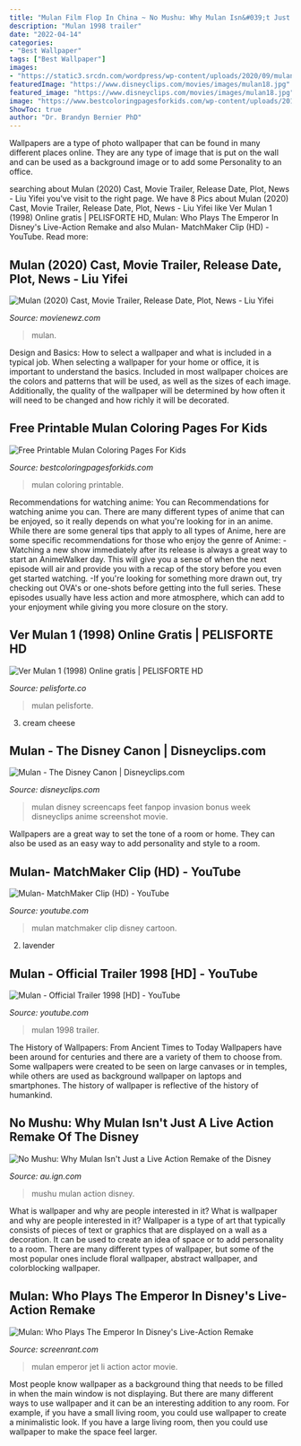 ```yaml
---
title: "Mulan Film Flop In China ~ No Mushu: Why Mulan Isn&#039;t Just A Live Action Remake Of The Disney"
description: "Mulan 1998 trailer"
date: "2022-04-14"
categories:
- "Best Wallpaper"
tags: ["Best Wallpaper"]
images:
- "https://static3.srcdn.com/wordpress/wp-content/uploads/2020/09/mulan-live-action-emperor-jet-li.jpg"
featuredImage: "https://www.disneyclips.com/movies/images/mulan18.jpg"
featured_image: "https://www.disneyclips.com/movies/images/mulan18.jpg"
image: "https://www.bestcoloringpagesforkids.com/wp-content/uploads/2013/07/Mulan-Coloring-Pages-Printable.jpg"
ShowToc: true
author: "Dr. Brandyn Bernier PhD"
---
```





Wallpapers are a type of photo wallpaper that can be found in many different places online. They are any type of image that is put on the wall and can be used as a background image or to add some Personality to an office.

	

		
searching about Mulan (2020) Cast, Movie Trailer, Release Date, Plot, News - Liu Yifei you've visit to the right page. We have 8 Pics about Mulan (2020) Cast, Movie Trailer, Release Date, Plot, News - Liu Yifei like Ver Mulan 1 (1998) Online gratis | PELISFORTE HD, Mulan: Who Plays The Emperor In Disney&#039;s Live-Action Remake and also Mulan- MatchMaker Clip (HD) - YouTube. Read more:
		
    
## Mulan (2020) Cast, Movie Trailer, Release Date, Plot, News - Liu Yifei

<img loading=lazy src="http://www.movienewz.com/wp-content/uploads/2018/11/Mulan_Movie_2020.jpg" onerror="this.onerror=null;this.src='https://tse3.mm.bing.net/th?id=OIP.UZLN0WpBkjd4WqAS40V8PwHaEK&amp;pid=15.1';" alt="Mulan (2020) Cast, Movie Trailer, Release Date, Plot, News - Liu Yifei">

_Source: movienewz.com_

>mulan. 

	

Design and Basics: How to select a wallpaper and what is included in a typical job.
When selecting a wallpaper for your home or office, it is important to understand the basics. Included in most wallpaper choices are the colors and patterns that will be used, as well as the sizes of each image. Additionally, the quality of the wallpaper will be determined by how often it will need to be changed and how richly it will be decorated.

    
## Free Printable Mulan Coloring Pages For Kids

<img loading=lazy src="https://www.bestcoloringpagesforkids.com/wp-content/uploads/2013/07/Mulan-Coloring-Pages-Printable.jpg" onerror="this.onerror=null;this.src='https://tse2.mm.bing.net/th?id=OIP.gouZKfgEZCQLoQXhjUkS6QHaKX&amp;pid=15.1';" alt="Free Printable Mulan Coloring Pages For Kids">

_Source: bestcoloringpagesforkids.com_

>mulan coloring printable. 

	

Recommendations for watching anime: You can
Recommendations for watching anime you can. There are many different types of anime that can be enjoyed, so it really depends on what you're looking for in an anime. While there are some general tips that apply to all types of Anime, here are some specific recommendations for those who enjoy the genre of Anime: 
-Watching a new show immediately after its release is always a great way to start an AnimeWalker day. This will give you a sense of when the next episode will air and provide you with a recap of the story before you even get started watching. 
-If you're looking for something more drawn out, try checking out OVA's or one-shots before getting into the full series. These episodes usually have less action and more atmosphere, which can add to your enjoyment while giving you more closure on the story.

    
## Ver Mulan 1 (1998) Online Gratis | PELISFORTE HD

<img loading=lazy src="https://pelisforte.co/wp-content/uploads/2020/02/mulan-4799-poster-scaled.jpg" onerror="this.onerror=null;this.src='https://tse1.mm.bing.net/th?id=OIP.rAkvDKjyhCAp6gZ8mb1EmQHaLG&amp;pid=15.1';" alt="Ver Mulan 1 (1998) Online gratis | PELISFORTE HD">

_Source: pelisforte.co_

>mulan pelisforte. 

	

3. cream cheese 

    
## Mulan - The Disney Canon | Disneyclips.com

<img loading=lazy src="https://www.disneyclips.com/movies/images/mulan18.jpg" onerror="this.onerror=null;this.src='https://tse4.mm.bing.net/th?id=OIP.5nbMZiCzLma2VrCLU2IUEgHaEY&amp;pid=15.1';" alt="Mulan - The Disney Canon | Disneyclips.com">

_Source: disneyclips.com_

>mulan disney screencaps feet fanpop invasion bonus week disneyclips anime screenshot movie. 

	

Wallpapers are a great way to set the tone of a room or home. They can also be used as an easy way to add personality and style to a room.

    
## Mulan- MatchMaker Clip (HD) - YouTube

<img loading=lazy src="http://i1.ytimg.com/vi/bPa0TiCuvR4/maxresdefault.jpg" onerror="this.onerror=null;this.src='https://tse1.mm.bing.net/th?id=OIP.odU0QT8bYYraGIVF51wNIQHaEK&amp;pid=15.1';" alt="Mulan- MatchMaker Clip (HD) - YouTube">

_Source: youtube.com_

>mulan matchmaker clip disney cartoon. 

	

2. lavender 

    
## Mulan - Official Trailer 1998 [HD] - YouTube

<img loading=lazy src="https://i.ytimg.com/vi/N9FbeVTWrKM/maxresdefault.jpg" onerror="this.onerror=null;this.src='https://tse1.mm.bing.net/th?id=OIP._akGa7NEHpTF4MFVdGIURQHaEK&amp;pid=15.1';" alt="Mulan - Official Trailer 1998 [HD] - YouTube">

_Source: youtube.com_

>mulan 1998 trailer. 

	

The History of Wallpapers: From Ancient Times to Today
Wallpapers have been around for centuries and there are a variety of them to choose from. Some wallpapers were created to be seen on large canvases or in temples, while others are used as background wallpaper on laptops and smartphones. The history of wallpaper is reflective of the history of humankind.

    
## No Mushu: Why Mulan Isn&#039;t Just A Live Action Remake Of The Disney

<img loading=lazy src="https://assets1.ignimgs.com/2020/02/27/mushu-blogroll-1582768342714.jpg?width=1280" onerror="this.onerror=null;this.src='https://tse1.mm.bing.net/th?id=OIP.G6ZWyUdi1hDgOfhSk1R1mwHaEK&amp;pid=15.1';" alt="No Mushu: Why Mulan Isn&#039;t Just a Live Action Remake of the Disney">

_Source: au.ign.com_

>mushu mulan action disney. 

	

What is wallpaper and why are people interested in it?
What is wallpaper and why are people interested in it?
Wallpaper is a type of art that typically consists of pieces of text or graphics that are displayed on a wall as a decoration. It can be used to create an idea of space or to add personality to a room. There are many different types of wallpaper, but some of the most popular ones include floral wallpaper, abstract wallpaper, and colorblocking wallpaper.

    
## Mulan: Who Plays The Emperor In Disney&#039;s Live-Action Remake

<img loading=lazy src="https://static3.srcdn.com/wordpress/wp-content/uploads/2020/09/mulan-live-action-emperor-jet-li.jpg" onerror="this.onerror=null;this.src='https://tse3.mm.bing.net/th?id=OIP.UMDtbPLZSDrwqZxmjeB3aAHaDt&amp;pid=15.1';" alt="Mulan: Who Plays The Emperor In Disney&#039;s Live-Action Remake">

_Source: screenrant.com_

>mulan emperor jet li action actor movie. 

	

Most people know wallpaper as a background thing that needs to be filled in when the main window is not displaying. But there are many different ways to use wallpaper and it can be an interesting addition to any room. For example, if you have a small living room, you could use wallpaper to create a minimalistic look. If you have a large living room, then you could use wallpaper to make the space feel larger.


